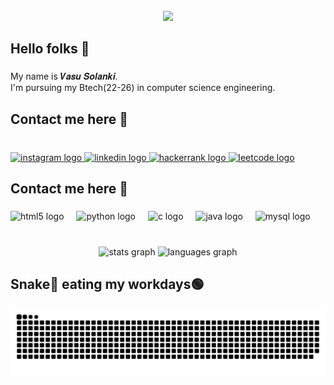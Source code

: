 <br clear="both">

<div align="center">
  <img height="300" src="https://camo.githubusercontent.com/19db51af5f90f1b152bc0b9078f5fe97053955be5074f03f17019c70345bdcdb/68747470733a2f2f6d69726f2e6d656469756d2e636f6d2f6d61782f313336302f302a37513379765349765f7430696f4a2d5a2e676966"  />
</div>

###

<h2 align="left">Hello folks 👋</h2>

###

<p align="left">My name is 𝑽𝒂𝒔𝒖 𝑺𝒐𝒍𝒂𝒏𝒌𝒊.<br>I'm pursuing my Btech(22-26) in computer science engineering.</p>

###

<h2 align="left">Contact me here 🤳</h2>

###

<br clear="both">

<div align="left">
  <a href="https://www.instagram.com/solanki_x_/" target="_blank">
  <img src="https://img.shields.io/static/v1?message=Instagram&logo=instagram&label=&color=E4405F&logoColor=white&labelColor=&style=for-the-badge" height="35" alt="instagram logo"  />
  <a href="https://www.linkedin.com/in/vasusolanki/" target="_blank">
    <img src="https://img.shields.io/static/v1?message=LinkedIn&logo=linkedin&label=&color=0077B5&logoColor=white&labelColor=&style=for-the-badge" height="35" alt="linkedin logo"  />
  </a>
  <a href="https://www.hackerrank.com/profile/vasusolanki1009" target="_blank">
    <img src="https://img.shields.io/static/v1?message=HackerRank&logo=hackerrank&label=&color=2EC866&logoColor=white&labelColor=&style=for-the-badge" height="35" alt="hackerrank logo"  />
  </a>
     <a href="https://leetcode.com/vasusolanki1009/" target="_blank">
    <img src="https://img.shields.io/static/v1?message=LeetCode&logo=leetcode&label=&color=ED7117&logoColor=white&labelColor=&style=for-the-badge" height="35" alt="leetcode logo"  />
  </a>
</div>

###

<h2 align="left">Contact me here 🤳</h2>

###

<div align="left">
  <img src="https://cdn.jsdelivr.net/gh/devicons/devicon/icons/html5/html5-original.svg" height="30" alt="html5 logo"  />
  <img width="12" />
  <img src="https://cdn.jsdelivr.net/gh/devicons/devicon/icons/python/python-original.svg" height="30" alt="python logo"  />
  <img width="12" />
  <img src="https://cdn.jsdelivr.net/gh/devicons/devicon/icons/c/c-original.svg" height="30" alt="c logo"  />
  <img width="12" />
  <img src="https://cdn.jsdelivr.net/gh/devicons/devicon/icons/java/java-original.svg" height="30" alt="java logo"  />
  <img width="12" />
  <img src="https://cdn.jsdelivr.net/gh/devicons/devicon/icons/mysql/mysql-original.svg" height="30" alt="mysql logo"  />
</div>

###

<br clear="both">

<div align="center">
  <img src="https://github-readme-stats.vercel.app/api?username=Vasu-Solanki&hide_title=false&hide_rank=false&show_icons=true&include_all_commits=true&count_private=true&disable_animations=false&theme=dracula&locale=en&hide_border=false" height="150" alt="stats graph"  />
  <img src="https://github-readme-stats.vercel.app/api/top-langs?username=Vasu-Solanki&locale=en&hide_title=false&layout=compact&card_width=320&langs_count=5&theme=dracula&hide_border=false" height="150" alt="languages graph"  />
</div>

###
<h2 align="left">Snake🐍 eating my workdays🟢</h2>

<img src="https://raw.githubusercontent.com/Vasu-Solanki/Vasu-Solanki/output/snake.svg" alt="Snake animation" />

###
